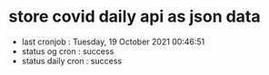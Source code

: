 # store covid daily api as json data

- last cronjob : Tuesday, 19 October 2021 00:46:51
- status og cron : success
- status daily cron : success
      
      